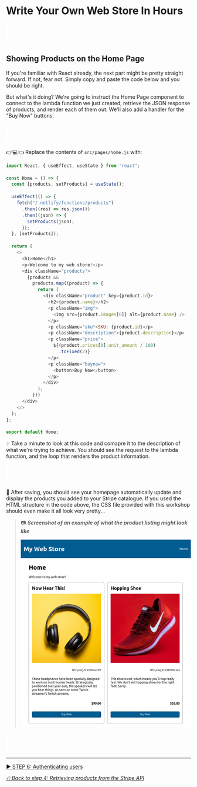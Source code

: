 # Write Your Own Web Store In Hours

![spacer](workshop-assets/readme-images/spacer.png)

## Showing Products on the Home Page

If you're familiar with React already, the next part might be pretty straight forward. If not, fear not. Simply copy and paste the code below and you should be right.

But what's it doing? We're going to instruct the Home Page component to connect to the lambda function we just created, retrieve the JSON response of products, and render each of them out. We'll also add a handler for the "Buy Now" buttons.

![spacer](workshop-assets/readme-images/spacer.png)

👉💻👈 Replace the contents of `src/pages/home.js` with:

```javascript
import React, { useEffect, useState } from "react";

const Home = () => {
  const [products, setProducts] = useState();

  useEffect(() => {
    fetch("/.netlify/functions/products")
      .then((res) => res.json())
      .then((json) => {
        setProducts(json);
      });
  }, [setProducts]);

  return (
    <>
      <h1>Home</h1>
      <p>Welcome to my web store!</p>
      <div className="products">
        {products &&
          products.map((product) => {
            return (
              <div className="product" key={product.id}>
                <h2>{product.name}</h2>
                <p className="img">
                  <img src={product.images[0]} alt={product.name} />
                </p>
                <p className="sku">SKU: {product.id}</p>
                <p className="description">{product.description}</p>
                <p className="price">
                  ${(product.prices[0].unit_amount / 100)
                    .toFixed(2)}
                </p>
                <p className="buynow">
                  <button>Buy Now</button>
                </p>
              </div>
            );
          })}
      </div>
    </>
  );
};

export default Home;
```

💡 Take a minute to look at this code and comapre it to the description of what we're trying to achieve. You should see the request to the lambda function, and the loop that renders the product information.

![spacer](workshop-assets/readme-images/spacer.png)

🧪 After saving, you should see your homepage automatically update and display the products you added to your Stripe catalogue. If you used the HTML structure in the code above, the CSS file provided with this workshop should even make it all look very pretty...

> 📷 **_Screenshot of an example of what the product listing might look like_**
>
> ![An example of what the product listing might look like](workshop-assets/readme-images/webstore-demo-product-list.jpg)

![spacer](workshop-assets/readme-images/spacer.png)

---

[▶️ STEP 6: Authenticating users](./STEP-6-AUTHENTICATING-USERS.md)

_[⎌ Back to step 4: Retrieving products from the Stripe API](./STEP-4-RETRIEVE-PRODUCTS.md)_
